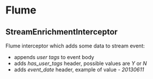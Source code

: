 # Flume
## StreamEnrichmentInterceptor
Flume interceptor which adds some data to stream event:
- appends *user tags* to event body
- adds *has_user_tags* header, possible values are *Y* or *N*
- adds *event_date* header, example of value - *20130611*
